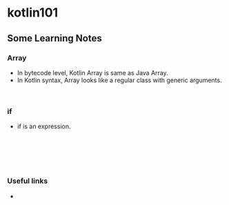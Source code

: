# kotlin101

## Some Learning Notes ##

### Array ###
* In bytecode level, Kotlin Array is same as Java Array. 
* In Kotlin syntax, Array looks like a regular class with generic arguments.  

&nbsp;

### if ###
* if is an expression. 

&nbsp;


&nbsp;
----
### Useful links ###
* []()